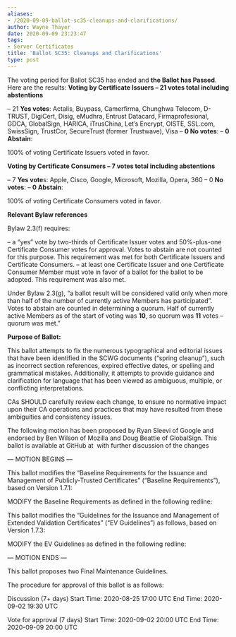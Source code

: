 ```yaml
---
aliases:
- /2020-09-09-ballot-sc35-cleanups-and-clarifications/
author: Wayne Thayer
date: 2020-09-09 23:23:47
tags:
- Server Certificates
title: 'Ballot SC35: Cleanups and Clarifications'
type: post
---
```


The voting period for Ballot SC35 has ended and **the Ballot has Passed**. Here are the results:
**Voting by Certificate Issuers – 21 votes total including abstentions**

– 21 **Yes votes**: Actalis, Buypass, Camerfirma, Chunghwa Telecom, D-TRUST, DigiCert, Disig, eMudhra, Entrust Datacard, Firmaprofesional, GDCA, GlobalSign, HARICA, iTrusChina, Let’s Encrypt, OISTE, SSL.com, SwissSign, TrustCor, SecureTrust (former Trustwave), Visa
– **0 No votes**:
– **0 Abstain**:

100% of voting Certificate Issuers voted in favor.

**Voting by Certificate Consumers – 7 votes total including abstentions**

– 7 **Yes vote**s: Apple, Cisco, Google, Microsoft, Mozilla, Opera, 360
– 0 **No votes**:
– **0 Abstain**:

100% of voting Certificate Consumers voted in favor.

**Relevant Bylaw references**

Bylaw 2.3(f) requires:

– a “yes” vote by two-thirds of Certificate Issuer votes and 50%-plus-one Certificate Consumer votes for approval. Votes to abstain are not counted for this purpose. This requirement was met for both Certificate Issuers and Certificate Consumers.
– at least one Certificate Issuer and one Certificate Consumer Member must vote in favor of a ballot for the ballot to be adopted. This requirement was also met.

Under Bylaw 2.3(g), “a ballot result will be considered valid only when more than half of the number of currently active Members has participated”. Votes to abstain are counted in determining a quorum. Half of currently active Members as of the start of voting was **10**, so quorum was **11** votes – quorum was met.”

**Purpose of Ballot:**

This ballot attempts to fix the numerous typographical and editorial issues that have been identified in the SCWG documents (“spring cleanup”), such as incorrect section references, expired effective dates, or spelling and grammatical mistakes. Additionally, it attempts to provide guidance and clarification for language that has been viewed as ambiguous, multiple, or conflicting interpretations.

CAs SHOULD carefully review each change, to ensure no normative impact upon their CA operations and practices that may have resulted from these ambiguities and consistency issues.

The following motion has been proposed by Ryan Sleevi of Google and endorsed by Ben Wilson of Mozilla and Doug Beattie of GlobalSign.
This ballot is available at GitHub at  with further discussion of the changes

— MOTION BEGINS —

This ballot modifies the “Baseline Requirements for the Issuance and Management of Publicly-Trusted Certificates” (“Baseline Requirements”), based on Version 1.7.1:

MODIFY the Baseline Requirements as defined in the following redline:

This ballot modifies the “Guidelines for the Issuance and Management of Extended Validation Certificates” (“EV Guidelines”) as follows, based on Version 1.7.3:

MODIFY the EV Guidelines as defined in the following redline:

— MOTION ENDS —

This ballot proposes two Final Maintenance Guidelines.

The procedure for approval of this ballot is as follows:

Discussion (7+ days)
Start Time: 2020-08-25 17:00 UTC
End Time: 2020-09-02 19:30 UTC

Vote for approval (7 days)
Start Time: 2020-09-02 20:00 UTC
End Time: 2020-09-09 20:00 UTC